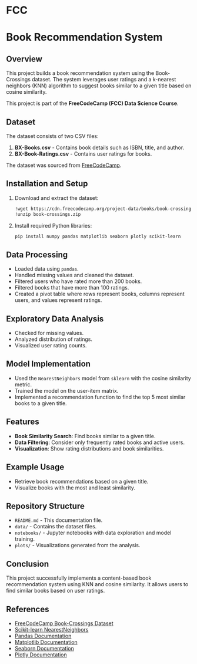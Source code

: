 # FCC
# Book Recommendation System

## Overview
This project builds a book recommendation system using the Book-Crossings dataset. The system leverages user ratings and a k-nearest neighbors (KNN) algorithm to suggest books similar to a given title based on cosine similarity.

This project is part of the **FreeCodeCamp (FCC) Data Science Course**.

## Dataset
The dataset consists of two CSV files:
1. **BX-Books.csv** - Contains book details such as ISBN, title, and author.
2. **BX-Book-Ratings.csv** - Contains user ratings for books.

The dataset was sourced from [FreeCodeCamp](https://cdn.freecodecamp.org/project-data/books/book-crossings.zip).

## Installation and Setup
1. Download and extract the dataset:
    ```bash
    !wget https://cdn.freecodecamp.org/project-data/books/book-crossings.zip
    !unzip book-crossings.zip
    ```
2. Install required Python libraries:
    ```bash
    pip install numpy pandas matplotlib seaborn plotly scikit-learn
    ```

## Data Processing
- Loaded data using `pandas`.
- Handled missing values and cleaned the dataset.
- Filtered users who have rated more than 200 books.
- Filtered books that have more than 100 ratings.
- Created a pivot table where rows represent books, columns represent users, and values represent ratings.

## Exploratory Data Analysis
- Checked for missing values.
- Analyzed distribution of ratings.
- Visualized user rating counts.

## Model Implementation
- Used the `NearestNeighbors` model from `sklearn` with the cosine similarity metric.
- Trained the model on the user-item matrix.
- Implemented a recommendation function to find the top 5 most similar books to a given title.

## Features
- **Book Similarity Search**: Find books similar to a given title.
- **Data Filtering**: Consider only frequently rated books and active users.
- **Visualization**: Show rating distributions and book similarities.

## Example Usage
- Retrieve book recommendations based on a given title.
- Visualize books with the most and least similarity.

## Repository Structure
- `README.md` - This documentation file.
- `data/` - Contains the dataset files.
- `notebooks/` - Jupyter notebooks with data exploration and model training.
- `plots/` - Visualizations generated from the analysis.

## Conclusion
This project successfully implements a content-based book recommendation system using KNN and cosine similarity. It allows users to find similar books based on user ratings.

## References
- [FreeCodeCamp Book-Crossings Dataset](https://cdn.freecodecamp.org/project-data/books/book-crossings.zip)
- [Scikit-learn NearestNeighbors](https://scikit-learn.org/stable/modules/generated/sklearn.neighbors.NearestNeighbors.html)
- [Pandas Documentation](https://pandas.pydata.org/docs/)
- [Matplotlib Documentation](https://matplotlib.org/stable/contents.html)
- [Seaborn Documentation](https://seaborn.pydata.org/)
- [Plotly Documentation](https://plotly.com/python/)

